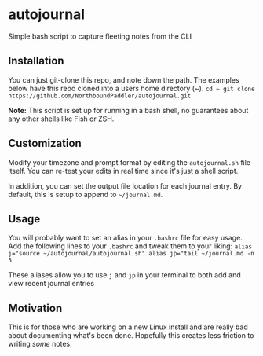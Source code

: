 # autojournal
Simple bash script to capture fleeting notes from the CLI

## Installation
You can just git-clone this repo, and note down the path. The examples below have this repo cloned into a users home directory (~). 
``
cd ~
git clone https://github.com/NorthboundPaddler/autojournal.git
``

**Note:** This script is set up for running in a bash shell, no guarantees about any other shells like Fish or ZSH. 

## Customization
Modify your timezone and prompt format by editing the `autojournal.sh` file itself. You can re-test your edits in real time since it's just a shell script. 

In addition, you can set the output file location for each journal entry. By default, this is setup to append to `~/journal.md`.

## Usage
You will probably want to set an alias in your `.bashrc` file for easy usage. Add the following lines to your `.bashrc` and tweak them to your liking:
``
alias j="source ~/autojournal/autojournal.sh"
alias jp="tail ~/journal.md -n 5
``

These aliases allow you to use `j` and `jp` in your terminal to both add and view recent journal entries

## Motivation
This is for those who are working on a new Linux install and are really bad about documenting what's been done. Hopefully this creates less friction to writing *some* notes. 
